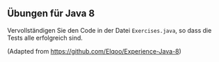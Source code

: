 ## Übungen für Java 8

Vervollständigen Sie den Code in der Datei `Exercises.java`, so dass die Tests alle erfolgreich sind.

(Adapted from https://github.com/Elqoo/Experience-Java-8)